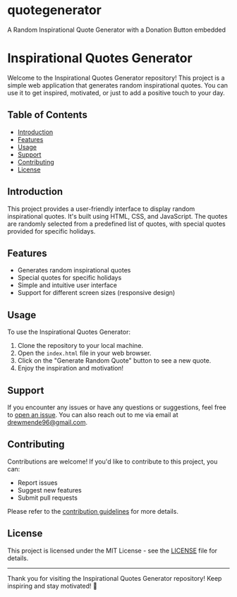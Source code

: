 # quotegenerator
A Random Inspirational Quote Generator with a Donation Button embedded
# Inspirational Quotes Generator

Welcome to the Inspirational Quotes Generator repository! This project is a simple web application that generates random inspirational quotes. You can use it to get inspired, motivated, or just to add a positive touch to your day.

## Table of Contents
- [Introduction](#introduction)
- [Features](#features)
- [Usage](#usage)
- [Support](#support)
- [Contributing](#contributing)
- [License](#license)

## Introduction

This project provides a user-friendly interface to display random inspirational quotes. It's built using HTML, CSS, and JavaScript. The quotes are randomly selected from a predefined list of quotes, with special quotes provided for specific holidays.

## Features

- Generates random inspirational quotes
- Special quotes for specific holidays
- Simple and intuitive user interface
- Support for different screen sizes (responsive design)

## Usage

To use the Inspirational Quotes Generator:

1. Clone the repository to your local machine.
2. Open the `index.html` file in your web browser.
3. Click on the "Generate Random Quote" button to see a new quote.
4. Enjoy the inspiration and motivation!

## Support

If you encounter any issues or have any questions or suggestions, feel free to [open an issue](https://github.com/drewmende/inspirational-quotes-generator/issues). You can also reach out to me via email at [drewmende96@gmail.com](mailto:drewmende96@gmail.com).

## Contributing

Contributions are welcome! If you'd like to contribute to this project, you can:

- Report issues
- Suggest new features
- Submit pull requests

Please refer to the [contribution guidelines](CONTRIBUTING.md) for more details.

## License

This project is licensed under the MIT License - see the [LICENSE](LICENSE) file for details.

---

Thank you for visiting the Inspirational Quotes Generator repository! Keep inspiring and stay motivated! 🌟
